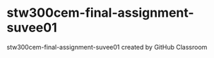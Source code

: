 # stw300cem-final-assignment-suvee01
stw300cem-final-assignment-suvee01 created by GitHub Classroom
